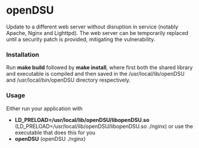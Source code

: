 # openDSU
Update to a different web server without disruption in service (notably Apache, Nginx and Lighttpd). The web server can be temporarily replaced until a security patch is provided, mitigating the vulnerability.

### Installation
Run **make build** followed by **make install**, where first both the shared library and executable is compiled and then saved in the /usr/local/lib/openDSU and /usr/local/bin/openDSU directory respectively.

### Usage
Either run your application with <br/>
* **LD_PRELOAD=/usr/local/lib/openDSU/libopenDSU.so** (LD_PRELOAD=/usr/local/lib/openDSU/libopenDSU.so ./nginx)
or use the executable that does this for you <br/>
* **openDSU** (openDSU ./nginx)

